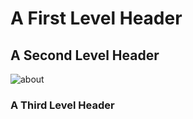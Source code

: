 <h1>A First Level Header</h1>

<h2>A Second Level Header</h2>



 <img src="https://www.vets4pets.com/siteassets/species/cat/close-up-of-cat-looking-up.jpg?w=585&scale=down" alt="about">
 
 
<h3>A Third Level Header</h3>

